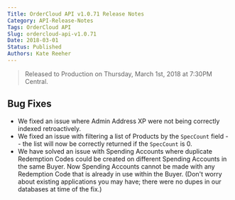 ```yaml
---
Title: OrderCloud API v1.0.71 Release Notes
Category: API-Release-Notes
Tags: OrderCloud API
Slug: ordercloud-api-v1.0.71
Date: 2018-03-01
Status: Published
Authors: Kate Reeher
---
```


>Released to Production on Thursday, March 1st, 2018 at 7:30PM Central.

## Bug Fixes

- We fixed an issue where Admin Address XP were not being correctly indexed retroactively.
- We fixed an issue with filtering a list of Products by the `SpecCount` field -- the list will now be correctly returned if the `SpecCount` is 0.
- We have solved an issue with Spending Accounts where duplicate Redemption Codes could be created on different Spending Accounts in the same Buyer. Now Spending Accounts cannot be made with any Redemption Code that is already in use within the Buyer. (Don't worry about existing applications you may have; there were no dupes in our databases at time of the fix.)